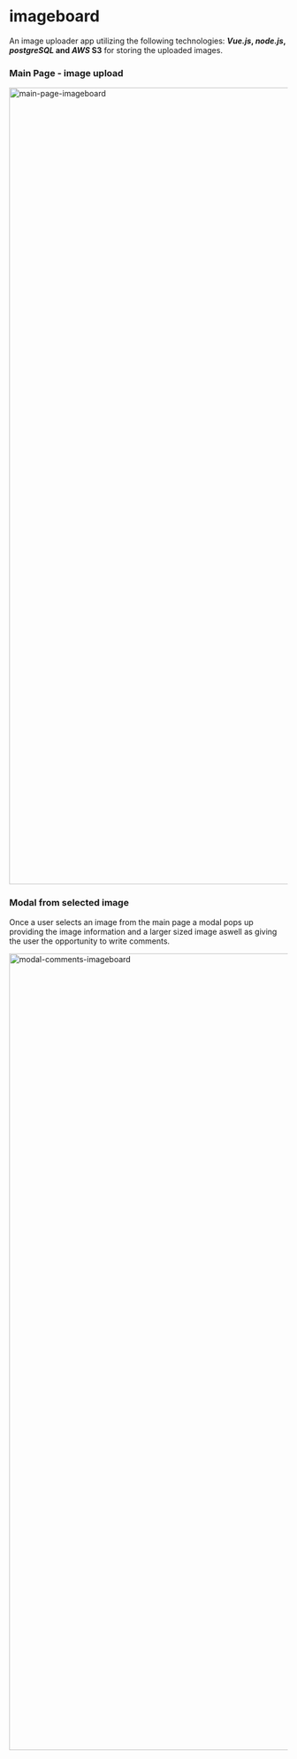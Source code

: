 # imageboard

An image uploader app utilizing the following technologies:  **_Vue.js_, _node.js_, _postgreSQL_ and _AWS_ S3** for storing the uploaded images.



### Main Page - image upload 



<img width="1440" alt="main-page-imageboard" src="https://user-images.githubusercontent.com/35202276/38635204-e96e5c14-3dc4-11e8-94b3-136eda96d60f.png">




### Modal from selected image

Once a user selects an image from the main page a modal pops up providing the image information and a larger sized image aswell as giving the user the opportunity to write comments.


<img width="1440" alt="modal-comments-imageboard" src="https://user-images.githubusercontent.com/35202276/38635512-d8a6e4c2-3dc5-11e8-8ff7-0ef5318fc1a5.png">






